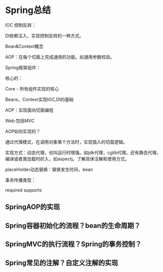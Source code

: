 # Spring总结

IOC 控制反转：



DI依赖注入，实现控制反转的一种方式。

Bean&Context概念



AOP：在每个切面上完成通用的功能。如通用参数校验。



Spring框架组件：

核心的：

Core - 所有组件实现的核心

Beans，Context实现IOC,DI的基础

AOP：实现面向切面编程

Web:包括MVC



AOP如何实现的？

通过代理模式，在调用对象某个方法时，实现插入的切面逻辑。

实现方式：动态代理，也叫运行时增强。如jdk代理，cglib代理。还有静态代理，编译或者类加载时织入，如aspectj。了解具体注解和使用方式。



placeHolder动态替换：替换发生时间，bean



事务传播类型：

required supports 

## SpringAOP的实现

## Spring容器初始化的流程？bean的生命周期？

## SpringMVC的执行流程？Spring的事务控制？

## Spring常见的注解？自定义注解的实现









